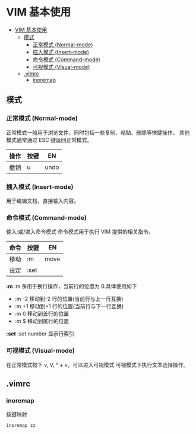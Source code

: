 # VIM 基本使用

<!-- @import "[TOC]" {cmd="toc" depthFrom=1 depthTo=6 orderedList=false} -->

<!-- code_chunk_output -->

- [VIM 基本使用](#vim-基本使用)
  - [模式](#模式)
    - [正常模式 (Normal-mode)](#正常模式-normal-mode)
    - [插入模式 (Insert-mode)](#插入模式-insert-mode)
    - [命令模式 (Command-mode)](#命令模式-command-mode)
    - [可视模式 (Visual-mode)](#可视模式-visual-mode)
  - [.vimrc](#vimrc)
    - [inoremap](#inoremap)

<!-- /code_chunk_output -->

## 模式

### 正常模式 (Normal-mode)

正常模式一般用于浏览文件，同时包括一些复制、粘贴、删除等快捷操作。
其他模式通常通过 ESC 键返回正常模式。

| 操作 | 按键 | EN   |
| ---- | ---- | ---- |
| 撤销 | u    | undo |

### 插入模式 (Insert-mode)

用于编辑文档，直接输入内容。

### 命令模式 (Command-mode)

输入:或/进入命令模式
命令模式用于执行 VIM 提供的相关指令。

| 命令 | 按键 | EN   |
| ---- | ---- | ---- |
| 移动 | :m   | move |
| 设定 | :set |      |

**:m**
:m 多用于换行操作，当前行的位置为 0.具体使用如下

- :m -2 移动到-2 行的位置(当前行与上一行互换)
- :m +1 移动到+1 行的位置(当前行与下一行互换)
- :m 0 移动到首行的位置
- :m $ 移动到尾行的位置

**:set**
:set number 显示行索引

### 可视模式 (Visual-mode)

在正常模式按下 v, V, ^ + v，可以进入可视模式
可视模式下执行文本选择操作。

## .vimrc

### inoremap

按键映射

```sh
inoremap zz

```
